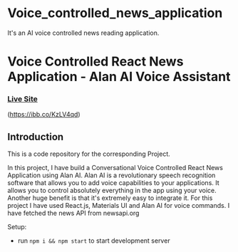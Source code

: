 # Voice_controlled_news_application
It's an AI voice controlled news reading application.

# Voice Controlled React News Application - Alan AI Voice Assistant

### [Live Site](https://voice-ai-news-reader.netlify.app/)

(https://ibb.co/KzLV4qd)

## Introduction
This is a code repository for the corresponding Project. 

In this project, I have build a Conversational Voice Controlled React News Application using Alan AI. Alan AI is a revolutionary speech recognition software that allows you to add voice capabilities to your applications. It allows you to control absolutely everything in the app using your voice. Another huge benefit is that it's extremely easy to integrate it. For this project I have used React.js, Materials UI and Alan AI for voice commands. I have fetched the news API from newsapi.org   

Setup:
- run ```npm i && npm start``` to start development server
